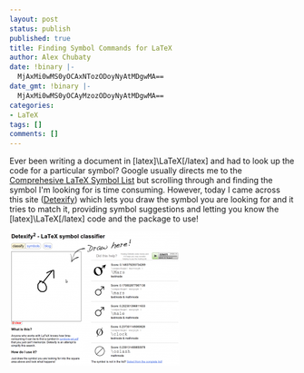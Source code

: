 ```yaml
---
layout: post
status: publish
published: true
title: Finding Symbol Commands for LaTeX
author: Alex Chubaty
date: !binary |-
  MjAxMi0wMS0yOCAxNTozODoyNyAtMDgwMA==
date_gmt: !binary |-
  MjAxMi0wMS0yOCAyMzozODoyNyAtMDgwMA==
categories:
- LaTeX
tags: []
comments: []
---
```


Ever been writing a document in [latex]\LaTeX[/latex] and had to look up the code for a particular symbol? Google usually directs me to the <a href="http://www.ctan.org/tex-archive/info/symbols/comprehensive/" target="_blank">Comprehesive LaTeX Symbol List</a> but scrolling through and finding the symbol I'm looking for is time consuming. However, today I came across this site (<a href="http://detexify.kirelabs.org/" target="_blank">Detexify</a>) which lets you draw the symbol you are looking for and it tries to match it, providing symbol suggestions and letting you know the [latex]\LaTeX[/latex] code and the package to use!

<a href="http://detexify.kirelabs.org/"><img class="alignnone size-medium wp-image-162" alt="detexify" src="/uploads/2012/01/detexify-300x236.png" width="300" height="236" /></a>

